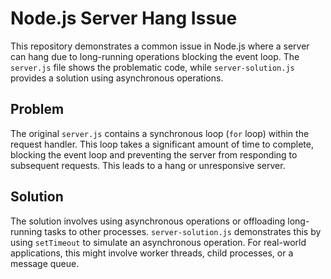 # Node.js Server Hang Issue

This repository demonstrates a common issue in Node.js where a server can hang due to long-running operations blocking the event loop.  The `server.js` file shows the problematic code, while `server-solution.js` provides a solution using asynchronous operations.

## Problem

The original `server.js` contains a synchronous loop (`for` loop) within the request handler. This loop takes a significant amount of time to complete, blocking the event loop and preventing the server from responding to subsequent requests.  This leads to a hang or unresponsive server.

## Solution

The solution involves using asynchronous operations or offloading long-running tasks to other processes.  `server-solution.js` demonstrates this by using `setTimeout` to simulate an asynchronous operation.  For real-world applications, this might involve worker threads, child processes, or a message queue.
